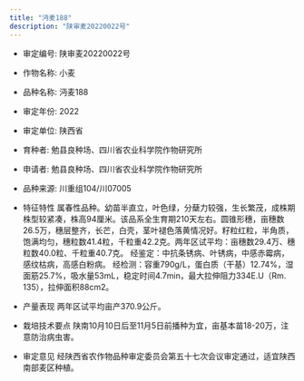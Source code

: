 ```yaml
---
title: "沔麦188"
description: "陕审麦20220022号"
---
```

* 审定编号:  陕审麦20220022号

*  作物名称:  小麦

*  品种名称:  沔麦188

*  审定年份:  2022

*  审定单位:  陕西省

* 育种者:  勉县良种场、四川省农业科学院作物研究所

*  申请者:  勉县良种场、四川省农业科学院作物研究所

*  品种来源:  川重组104/川07005

*  特征特性
属春性品种。幼苗半直立，叶色绿，分蘖力较强，生长繁茂，成株期株型较紧凑，株高94厘米。该品系全生育期210天左右。圆锥形穗，亩穗数26.5万，穗层整齐，长芒，白壳，茎叶褪色落黄情况好。籽粒红粒，半角质，饱满均匀，穗粒数41.4粒，千粒重42.2克。两年区试平均：亩穗数29.4万、穗粒数40.0粒、千粒重40.7克。
经鉴定：中抗条锈病、叶锈病，中感赤霉病，感纹枯病，高感白粉病。
经检测：容重790g/L，蛋白质（干基）12.74%，湿面筋25.7%，吸水量53mL，稳定时间4.7min，最大拉伸阻力334E.U（Rm. 135），拉伸面积88cm2。

*  产量表现
两年区试平均亩产370.9公斤。

*  栽培技术要点
陕南10月10日后至11月5日前播种为宜，亩基本苗18-20万，注意防治病虫害。

*  审定意见
经陕西省农作物品种审定委员会第五十七次会议审定通过，适宜陕西南部麦区种植。
